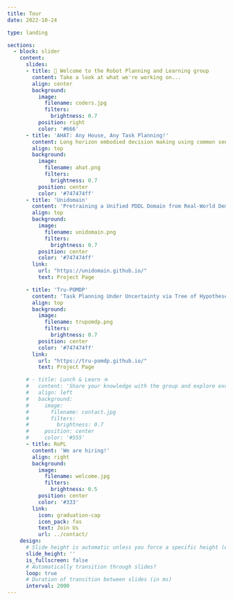 ```yaml
---
title: Tour
date: 2022-10-24

type: landing

sections:
  - block: slider
    content:
      slides:
      - title: 👋 Welcome to the Robot Planning and Learning group
        content: Take a look at what we're working on...
        align: center
        background:
          image:
            filename: coders.jpg
            filters:
              brightness: 0.7
          position: right
          color: '#666'
      - title: 'AHAT: Any House, Any Task Planning!'
        content: Long horizon embodied decision making using common sense.
        align: top
        background:
          image:
            filename: ahat.png
            filters:
              brightness: 0.7
          position: center
          color: '#747474ff'
      - title: 'Unidomain'
        content: 'Pretraining a Unified PDDL Domain from Real-World Demonstrations for Generalizable Robot Task Planning'
        align: top
        background:
          image:
            filename: unidomain.png
            filters:
              brightness: 0.7
          position: center
          color: '#747474ff'
        link:
          url: "https://unidomain.github.io/"
          text: Project Page

      - title: 'Tru-POMDP'
        content: 'Task Planning Under Uncertainty via Tree of Hypotheses and Open-Ended POMDPs'
        align: top
        background:
          image:
            filename: trupomdp.png
            filters:
              brightness: 0.7
          position: center
          color: '#747474ff'
        link:
          url: "https://tru-pomdp.github.io/"
          text: Project Page

      # - title: Lunch & Learn ☕️
      #   content: 'Share your knowledge with the group and explore exciting new topics together!'
      #   align: left
      #   background:
      #     image:
      #       filename: contact.jpg
      #       filters:
      #         brightness: 0.7
      #     position: center
      #     color: '#555'
      - title: RoPL
        content: 'We are hiring!'
        align: right
        background:
          image:
            filename: welcome.jpg
            filters:
              brightness: 0.5
          position: center
          color: '#333'
        link:
          icon: graduation-cap
          icon_pack: fas
          text: Join Us
          url: ../contact/
    design:
      # Slide height is automatic unless you force a specific height (e.g. '400px')
      slide_height: ''
      is_fullscreen: false
      # Automatically transition through slides?
      loop: true
      # Duration of transition between slides (in ms)
      interval: 2000
---
```

